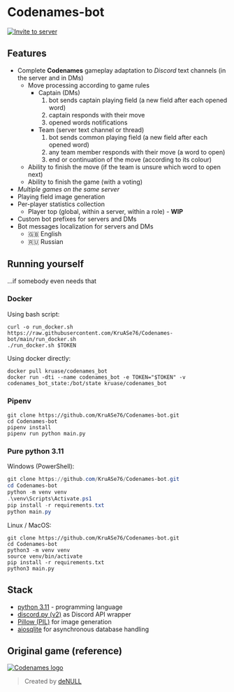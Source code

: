 # Codenames-bot

[![Invite to server](https://img.shields.io/badge/INVITE%20TO%20SERVER-555555?style=for-the-badge&logo=discord&logoWidth=32&logoColor=ffffff&labelColor=5865f2)](https://discord.com/api/oauth2/authorize?client_id=841776986246348851&permissions=274878015552&scope=bot%20applications.commands)


## Features

- Complete **Codenames** gameplay adaptation to _Discord_ text channels (in the server and in DMs)
  - Move processing according to game rules
    - Captain (DMs)
      1. bot sends captain playing field (a new field after each opened word)
      2. captain responds with their move
      3. opened words notifications
    - Team (server text channel or thread)
      1. bot sends common playing field (a new field after each opened word)
      2. any team member responds with their move (a word to open)
      3. end or continuation of the move (according to its colour)
  - Ability to finish the move (if the team is unsure which word to open next)
  - Ability to finish the game (with a voting)
- _Multiple games on the same server_
- Playing field image generation
- Per-player statistics collection
  - Player top (global, within a server, within a role) - **WIP**
- Custom bot prefixes for servers and DMs
- Bot messages localization for servers and DMs
  - 🇬🇧 English
  - 🇷🇺 Russian


## Running yourself
...if somebody even needs that

### Docker

Using bash script:  
```shell
curl -o run_docker.sh https://raw.githubusercontent.com/KruASe76/Codenames-bot/main/run_docker.sh
./run_docker.sh $TOKEN
```

Using docker directly:
```shell
docker pull kruase/codenames_bot
docker run -dti --name codenames_bot -e TOKEN="$TOKEN" -v codenames_bot_state:/bot/state kruase/codenames_bot
```

### Pipenv
```shell
git clone https://github.com/KruASe76/Codenames-bot.git
cd Codenames-bot
pipenv install
pipenv run python main.py
```

### Pure python 3.11
Windows (PowerShell):
```powershell
git clone https://github.com/KruASe76/Codenames-bot.git
cd Codenames-bot
python -m venv venv
.\venv\Scripts\Activate.ps1
pip install -r requirements.txt
python main.py
```

Linux / MacOS:
```shell
git clone https://github.com/KruASe76/Codenames-bot.git
cd Codenames-bot
python3 -m venv venv
source venv/bin/activate
pip install -r requirements.txt
python3 main.py
```


## Stack

- [python 3.11](https://www.python.org/) - programming language
- [discord.py (v2)](https://pypi.org/project/discord.py/) as Discord API wrapper
- [Pillow (PIL)](https://pypi.org/project/Pillow/) for image generation
- [aiosqlite](https://pypi.org/project/aiosqlite/) for asynchronous database handling


## Original game (reference)

[![Codenames logo](https://cdn.discordapp.com/attachments/797224818763104317/1026149729194754068/codenames-gradient.png)](https://en.codenames.me/)

> Created by [deNULL](https://github.com/deNULL)
